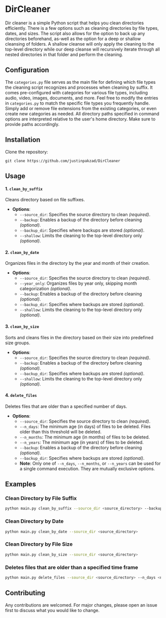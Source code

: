 # DirCleaner

Dir cleaner is a simple Python script that helps you clean directories efficiently. There is a few options such as cleaning  directories by file types, dates, and sizes. The script also allows for the option to back up any directories beforehand, as-well as the option for a deep or shallow cleansing of folders. A shallow cleanse will only apply the cleaning to the top-level directory while our deep cleanse will recursively iterate through all nested directories in that folder and perform the cleaning.

## Configuration
The `categories.py` file serves as the main file for defining which file types the cleaning script recognizes and processes when cleaning by suffix. It comes pre-configured with categories for various file types, including audio, video, images, documents, and more. Feel free to modify the entries in `categories.py` to match the specific file types you frequently handle. Simply add or remove file extensions from the existing categories, or even create new categories as needed. All directory paths specified in command options are interpreted relative to the user's home directory. Make sure to provide paths accordingly.


## Installation

Clone the repository:
```
git clone https://github.com/justinpakzad/DirCleaner
```


## Usage

#### 1. `clean_by_suffix`
Cleans directory based on file suffixes.
- **Options**:
  - `--source_dir`: Specifies the source directory to clean *(required)*.
  - `--backup`: Enables a backup of the directory before cleaning *(optional)*.
  - `--backup_dir`: Specifies where backups are stored *(optional)*.
  - `--shallow`: Limits the cleaning to the top-level directory only *(optional)*.

#### 2. `clean_by_date`
Organizes files in the directory by the year and month of their creation.
- **Options**:
  - `--source_dir`: Specifies the source directory to clean *(required)*.
  - `--year_only`: Organizes files by year only, skipping month categorization *(optional)*.
  - `--backup`: Enables a backup of the directory before cleaning *(optional)*.
  - `--backup_dir`: Specifies where backups are stored *(optional)*.
  - `--shallow`: Limits the cleaning to the top-level directory only *(optional)*.

#### 3. `clean_by_size`
Sorts and cleans files in the directory based on their size into predefined size groups.
- **Options**:
  - `--source_dir`: Specifies the source directory to clean *(required)*.
  - `--backup`: Enables a backup of the directory before cleaning *(optional)*.
  - `--backup_dir`: Specifies where backups are stored *(optional)*.
  - `--shallow`: Limits the cleaning to the top-level directory only *(optional)*.

#### 4. `delete_files`
Deletes files that are older than a specified number of days.
- **Options**:
  - `--source_dir`: Specifies the source directory to clean *(required)*.
  - `--n_days`: The minimum age (in days) of files to be deleted. Files older than this threshold will be deleted.
  - `--n_months`: The minimum age (in months) of files to be deleted.
  - `--n_years`: The minimum age (in years) of files to be deleted.
  - `--backup`: Enables a backup of the directory before cleaning *(optional)*.
  - `--backup_dir`: Specifies where backups are stored *(optional)*.
  - **Note**: Only one of `--n_days`, `--n_months`, or `--n_years` can be used for a single command execution. They are mutually exclusive options.


## Examples
### Clean Directory by File Suffix
```bash
python main.py clean_by_suffix --source_dir <source_directory> --backup --backup_dir <backup_directory>
```
### Clean Directory by Date
```bash
python main.py clean_by_date --source_dir <source_directory>
```
### Clean Directory by File Size
```bash
python main.py clean_by_size --source_dir <source_directory>
```
### Deletes files that are older than a  specified time frame
```bash
python main.py delete_files --source_dir <source_directory> --n_days <number of days old>
```

## Contributing

Any contributions are welcomed. For major changes, please open an issue first to discuss what you would like to change.
